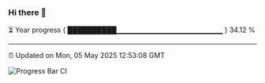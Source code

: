 ### Hi there 👋

⏳ Year progress { ██████████▁▁▁▁▁▁▁▁▁▁▁▁▁▁▁▁▁▁▁▁ } 34.12 %

---

⏰ Updated on Mon, 05 May 2025 12:53:08 GMT

![Progress Bar CI](https://github.com/DhruviPatel157/GitHub-Actions-Demo/workflows/Progress%20Bar%20CI/badge.svg)
